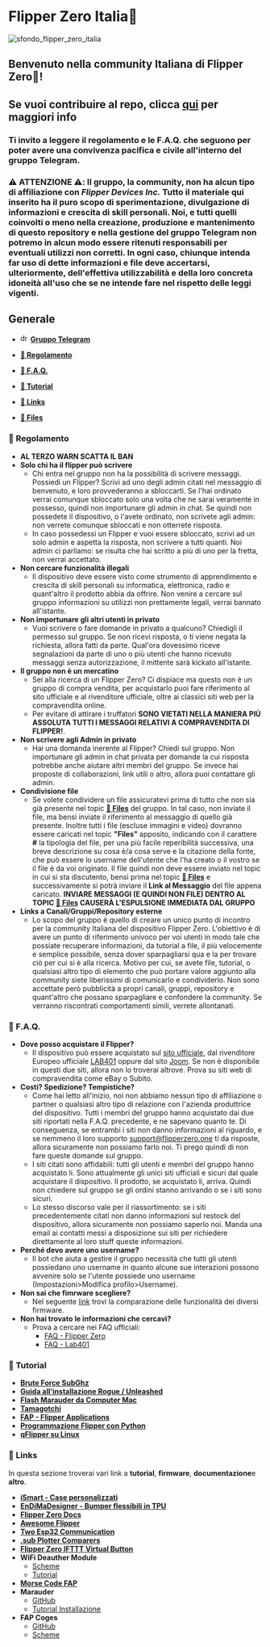 # **Flipper Zero Italia🐬**

![sfondo_flipper_zero_italia](images/sfondo_flipper_zero_italia.jpg)

## **Benvenuto nella community Italiana di Flipper Zero🐬!**

## **Se vuoi contribuire al repo, clicca [qui](info_repo.md) per maggiori info**

### Ti invito a leggere il **regolamento** e le **F.A.Q.** che seguono per poter avere una convivenza pacifica e civile all'interno del gruppo Telegram.
  
### **⚠️ ATTENZIONE ⚠️**: Il gruppo, la community, non ha alcun tipo di affiliazione con *Flipper Devices Inc.* Tutto il materiale qui inserito ha il puro scopo di sperimentazione, divulgazione di informazioni e crescita di skill personali. Noi, e tutti quelli coinvolti o meno nella creazione, produzione e mantenimento di questo repository e nella gestione del gruppo Telegram non potremo in alcun modo essere ritenuti responsabili per eventuali utilizzi non corretti. In ogni caso, chiunque intenda far uso di dette informazioni e file deve accertarsi, ulteriormente, dell'effettiva utilizzabilità e della loro concreta idoneità all'uso che se ne intende fare nel rispetto delle leggi vigenti.  

## **Generale**
- <img src="images/Telegram_logo.png" alt="drawing" width="16"/> **[Gruppo Telegram](https://t.me/flipperzeroitalia)**

- **[📜 Regolamento](#-regolamento)**

- **[🤔 F.A.Q.](#-faq)**

- **[📖 Tutorial](#-tutorial)**

- **[🔗 Links](#-links-work-in-progress)**

- **[📁 Files](https://t.me/flipperzeroitalia/51850)**
  
### **📜 Regolamento**

- **AL TERZO WARN SCATTA IL BAN**
- **Solo chi ha il flipper può scrivere**
  - Chi entra nel gruppo non ha la possibilità di scrivere messaggi. Possiedi un Flipper? Scrivi ad uno degli admin citati nel messaggio di benvenuto, e loro provvederanno a sbloccarti. Se l'hai ordinato verrai comunque sbloccato solo una volta che ne sarai veramente in possesso, quindi non importunare gli admin in chat. Se quindi non possedete il dispositivo, o l'avete ordinato, non scrivete agli admin: non verrete comunque sbloccati e non otterrete risposta.
  - In caso possedessi un Flipper e vuoi essere sbloccato, scrivi ad un solo admin e aspetta la risposta, non scrivere a tutti quanti. Noi admin ci parliamo: se risulta che hai scritto a più di uno per la fretta, non verrai accettato.
- **Non cercare funzionalità illegali**
  - Il dispositivo deve essere visto come strumento di apprendimento e crescita di skill personali su informatica, elettronica, radio e quant'altro il prodotto abbia da offrire. Non venire a cercare sul gruppo informazioni su utilizzi non prettamente legali, verrai bannato all'istante.
- **Non importunare gli altri utenti in privato**
  - Vuoi scrivere o fare domande in privato a qualcuno? Chiedigli il permesso sul gruppo. Se non ricevi risposta, o ti viene negata la richiesta, allora fatti da parte. Qual'ora dovessimo riceve segnalazioni da parte di uno o più utenti che hanno ricevuto messaggi senza autorizzazione, il mittente sarà kickato all'istante.
- **Il gruppo non è un mercatino**
  - Sei alla ricerca di un Flipper Zero? Ci dispiace ma questo non è un gruppo di compra vendita, per acquistarlo puoi fare riferimento al sito ufficiale e al rivenditore  ufficiale, oltre ai classici siti web per la compravendita online.
  - Per evitare di attirare i truffatori **SONO VIETATI NELLA MANIERA PIÙ ASSOLUTA TUTTI I MESSAGGI RELATIVI A COMPRAVENDITA DI FLIPPER!**.
- **Non scrivere agli Admin in privato**
  - Hai una domanda inerente al Flipper? Chiedi sul gruppo. Non importunare gli admin in chat privata per domande la cui risposta potrebbe anche aiutare altri membri del gruppo. Se invece hai proposte di collaborazioni, link utili o altro, allora puoi contattare gli admin.
- **Condivisione file**
  - Se volete condividere un file assicuratevi prima di tutto che non sia già presente nel topic **[📁 Files](https://t.me/flipperzeroitalia/51850)** del gruppo. In tal caso, non inviate il file, ma bensì inviate il riferimento al messaggio di quello già presente. Inoltre tutti i file (escluse immagini e video) dovranno essere caricati nel topic **"Files"** apposito, indicando con il carattere **#** la tipologia del file, per una più facile reperibilità successiva, una breve descrizione su cosa è/a cosa serve e la citazione della fonte, che può essere lo username dell'utente che l'ha creato o il vostro se il file è da voi originato. Il file quindi non deve essere inviato nel topic in cui si sta discutento, bensì prima nel topic **[📁 Files](https://t.me/flipperzeroitalia/51850)** e successivamente si potrà inviare il **Link al Messaggio** del file appena caricato. **INVIARE MESSAGGI (E QUINDI NON FILE) DENTRO AL TOPIC [📁 Files](https://t.me/flipperzeroitalia/51850) CAUSERÀ L'ESPULSIONE IMMEDIATA DAL GRUPPO**
- **Links a Canali/Gruppi/Repository esterne**
  - Lo scopo del gruppo è quello di creare un unico punto di incontro per la community Italiana del dispositivo Flipper Zero. L'obiettivo è di avere un punto di riferimento univoco per voi utenti in modo tale che possiate recuperare informazioni, da tutorial a file, il più velocemente e semplice possibile, senza dover sparpagliarsi qua e la per trovare ciò per cui si è alla ricerca. Motivo per cui, se avete file, tutorial, o qualsiasi altro tipo di elemento che può portare valore aggiunto alla community siete liberissimi di comunicarlo e condividerlo. Non sono accettate però pubblicità a propri canali, gruppi, repository e quant'altro che possano sparpagliare e confondere la community. Se verranno riscontrati comportamenti simili, verrete allontanati.
  
### **🤔 F.A.Q.**
  
- **Dove posso acquistare il Flipper?**
  - Il dispositivo può essere acquistato sul [sito ufficiale](https://flipperzero.one), dal rivenditore Europeo ufficiale [LAB401](https://lab401.com/) oppure dal sito [Joom](https://joom.com). Se non è disponibile in questi due siti, allora non lo troverai altrove. Prova su siti web di compravendita come eBay o Subito.
- **Costi? Spedizione? Tempistiche?**
  - Come hai letto all'inizio, noi non abbiamo nessun tipo di affiliazione o partner o qualsiasi altro tipo di relazione con l'azienda produttrice del dispositivo. Tutti i membri del gruppo hanno acquistato dai due siti riportati nella F.A.Q. precedente, e ne sapevano quanto te. Di conseguenza, se entrambi i siti non danno informazioni al riguardo, e se nemmeno il loro supporto [support@flipperzero.one](mailto:support@flipperzero.one) ti da risposte, allora sicuramente non possiamo farlo noi. Ti prego quindi di non fare queste domande sul gruppo.
  - I siti citati sono affidabili: tutti gli utenti e membri del gruppo hanno acquistato li. Sono attualmente gli unici siti ufficiali e sicuri dal quale acquistare il dispositivo. Il prodotto, se acquistato li, arriva. Quindi non chiedere sul gruppo se gli ordini stanno arrivando o se i siti sono sicuri.
  - Lo stesso discorso vale per il riassortimento: se i siti precedentemente citati non danno informazioni sul restock del dispositivo, allora sicuramente non possiamo saperlo noi. Manda una email ai contatti messi a disposizione sui siti per richiedere direttamente al loro stuff queste informazioni.
- **Perché devo avere uno username?**
  - Il bot che aiuta a gestire il gruppo necessità che tutti gli utenti possiedano uno username in quanto alcune sue interazioni possono avvenire solo se l'utente possiede uno username (Impostazioni>Modifica profilo>Username).
- **Non sai che fimrware scegliere?**
  - Nel seguente [link](faq/FimrwaresComparation.md) trovi la comparazione delle funzionalità dei diversi firmware.
- **Non hai trovato le informazioni che cercavi?**
  - Prova a cercare nei FAQ ufficiali:
    - [FAQ - Flipper Zero](https://flipperzero.one/faq)
    - [FAQ - Lab401](https://lab401.com/pages/faq)

### **📖 Tutorial**

- **[Brute Force SubGhz](tutorials/brute_force/BruteForce_SubGhz.md)**
- **[Guida all'installazione Rogue / Unleashed](tutorials/rogue_unleashed_installazione/Rogue_Unleashed_Installazione.md)**
- **[Flash Marauder da Computer Mac](tutorials/marauder_install/on_mac/readme.md)**
- **[Tamagotchi](tutorials/tamagotchi/tamagotchi.md)**
- **[FAP - Flipper Applications](https://www.youtube.com/watch?v=LHBUw7xhHT8)**
- **[Programmazione Flipper con Python](tutorials/coding/pyFlipper/README.md)**
- **[qFlipper su Linux](tutorials/qFlipper_Linux/qFlipper_Linux)**

  
### **🔗 Links**

In questa sezione troverai vari link a **tutorial**, **firmware**, **documentazione**e **altro**.

- **[iSmart - Case personalizzati](links/iSmart_shop/3D_Flipper_Print.md)**
- **[EnDiMaDesigner - Bumper flessibili in TPU](https://www.ebay.it/usr/endima_designer)**
- **[Flipper Zero Docs](https://docs.flipperzero.one)**
- **[Awesome Flipper](https://github.com/djsime1/awesome-flipperzero)**
- **[Two Esp32 Communication](https://microcontrollerslab.com/esp32-uart-communication-pins-example/)**
- **[.sub Plotter Comparers](https://github.com/ShotokanZH/flipper_sub_plotters_comparers)**
- **[Flipper Zero IFTTT Virtual Button](https://github.com/Ferrazzi/FlipperZero_IFTTT_Virtual_Button)**
- **WiFi Deauther Module**
  - [Scheme](links/WiFi%20Deauther%20Module.jpg)
  - [Tutorial](https://www.youtube.com/watch?v=FgA39dpPaaM&t=1s)
- **[Morse Code FAP](https://github.com/wh00hw/MorseCodeFAP)**
- **Marauder**
  - [GitHub](https://github.com/justcallmekoko/ESP32Marauder/wiki/flipper-zero)
  - [Tutorial Installazione](https://www.youtube.com/watch?v=um_acrDaBK4)
- **FAP Coges**
  - [GitHub](https://github.com/wh00hw/Coffee-EEPROM-FAP)
  - [Scheme](links/Scheme%20FAP%20Coges.jpg)
